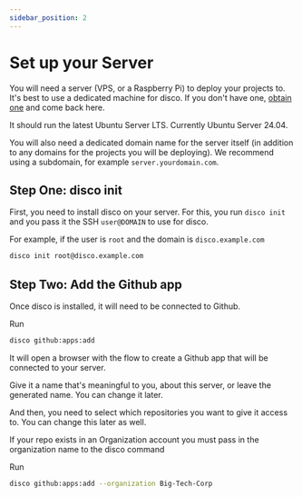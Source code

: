 ```yaml
---
sidebar_position: 2
---
```


# Set up your Server

You will need a server (VPS, or a Raspberry Pi) to deploy your projects to. It's best to use a dedicated machine for disco. If you don't have one, [obtain one](/misc/get-a-server) and come back here.

It should run the latest Ubuntu Server LTS. Currently Ubuntu Server 24.04.

You will also need a dedicated domain name for the server itself (in addition to any domains for the projects you will be deploying). We recommend using a subdomain, for example `server.yourdomain.com`.

## Step One: disco init

First, you need to install disco on your server. For this, you run `disco init` and you pass it the SSH `user@DOMAIN` to use for disco.


For example, if the user is `root` and the domain is `disco.example.com`
```bash
disco init root@disco.example.com
```

## Step Two: Add the Github app

Once disco is installed, it will need to be connected to Github.

Run
```bash
disco github:apps:add
```

It will open a browser with the flow to create a Github app that will be connected to your server.

Give it a name that's meaningful to you, about this server, or leave the generated name. You can change it later.

And then, you need to select which repositories you want to give it access to. You can change this later as well.

If your repo exists in an Organization account you must pass in the organization name to the disco command

Run
```bash
disco github:apps:add --organization Big-Tech-Corp
```